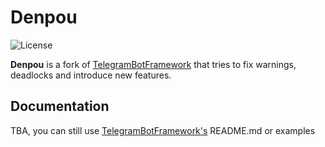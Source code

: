 # Denpou

![License](https://img.shields.io/github/license/ZavaruKitsu/Denpou?style=flat-square)

**Denpou** is a fork of [TelegramBotFramework](https://github.com/MajMcCloud/TelegramBotFramework) that tries to fix
warnings, deadlocks and introduce new features.

## Documentation

TBA, you can still use [TelegramBotFramework's](https://github.com/MajMcCloud/TelegramBotFramework/blob/master/README.md) README.md or examples
